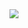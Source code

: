 <img src="http://a.hiphotos.baidu.com/zhidao/pic/item/21a4462309f79052f093a19e0ef3d7ca7acbd586.jpg"/>